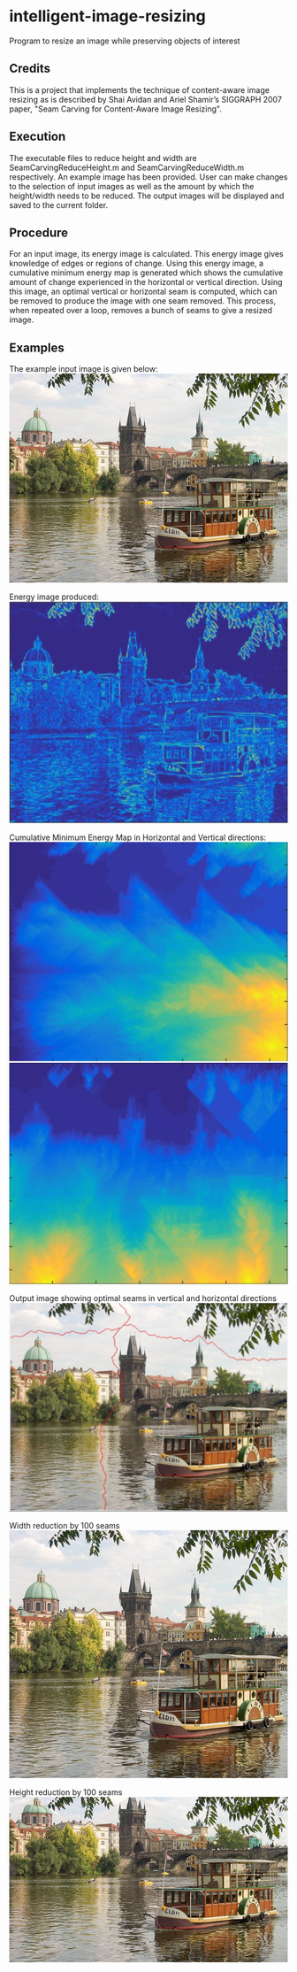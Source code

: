 # intelligent-image-resizing
Program to resize an image while preserving objects of interest

## Credits
This is a project that implements the technique of content-aware image resizing as is described by Shai Avidan and Ariel Shamir’s SIGGRAPH 2007 paper, "Seam Carving for Content-Aware Image Resizing".

## Execution
The executable files to reduce height and width are SeamCarvingReduceHeight.m and SeamCarvingReduceWidth.m respectively. An example image has been provided. User can make changes to the selection of input images as well as the amount by which the height/width needs to be reduced. The output images will be displayed and saved to the current folder.

## Procedure
For an input image, its energy image is calculated. This energy image gives knowledge of edges or regions of change. Using this energy image, a cumulative minimum energy map is generated which shows the cumulative amount of change experienced in the horizontal or vertical direction. Using this image, an optimal vertical or horizontal seam is computed, which can be removed to produce the image with one seam removed. This process, when repeated over a loop, removes a bunch of seams to give a resized image.

## Examples
The example input image is given below:
![Input Image Prague](inputSeamCarvingPrague.jpg)

Energy image produced:
![Energy Image Prague](inputEnergyImage.JPG)

Cumulative Minimum Energy Map in Horizontal and Vertical directions:
![CME Hor Image Prague](inputCMEMapHor.JPG)
![CME Ver Image Prague](inputCMEMap.JPG)

Output image showing optimal seams in vertical and horizontal directions
![Output Image Prague](output1.JPG)

Width reduction by 100 seams
![Output Image Prague](outputReduceWidthPrague.png)

Height reduction by 100 seams
![Output Image Prague](outputReduceHeightPrague.png)
